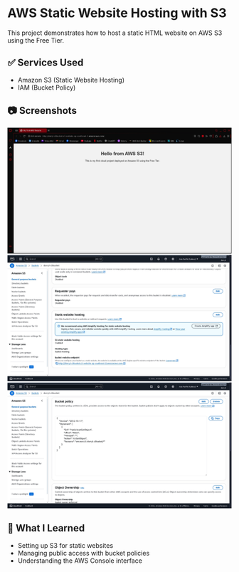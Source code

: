 # AWS Static Website Hosting with S3

This project demonstrates how to host a static HTML website on AWS S3 using the Free Tier.

## ✅ Services Used
- Amazon S3 (Static Website Hosting)
- IAM (Bucket Policy)

## 📷 Screenshots
![Website Preview](screenshots/s3-static-website.jpg)
![S3 Properties](screenshots/s3-bucket-properties-website-endpoint.jpg)
![S3 Policy](screenshots/s3-bucket-policy.jpg)

## 🧠 What I Learned
- Setting up S3 for static websites
- Managing public access with bucket policies
- Understanding the AWS Console interface
